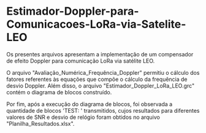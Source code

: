 # Estimador-Doppler-para-Comunicacoes-LoRa-via-Satelite-LEO
Os presentes arquivos apresentam a implementação de um compensador de efeito Doppler para comunicação LoRa via satélite LEO.

O arquivo "Avaliação_Numérica_Frequência_Doppler" permitiu o cálculo dos fatores referentes às equações que compõe o cálculo da frequência de desvio Doppler. Além disso, o arquivo "Estimador_Doppler_LoRa_LEO.grc" contém o diagrama de blocos construído.

Por fim, após a execução do diagrama de blocos, foi observada a quantidade de blocos 'TEST: ' transmitidos, cujos resultados para diferentes valores de SNR e desvio de relógio foram obtidos no arquivo "Planilha_Resultados.xlsx".
